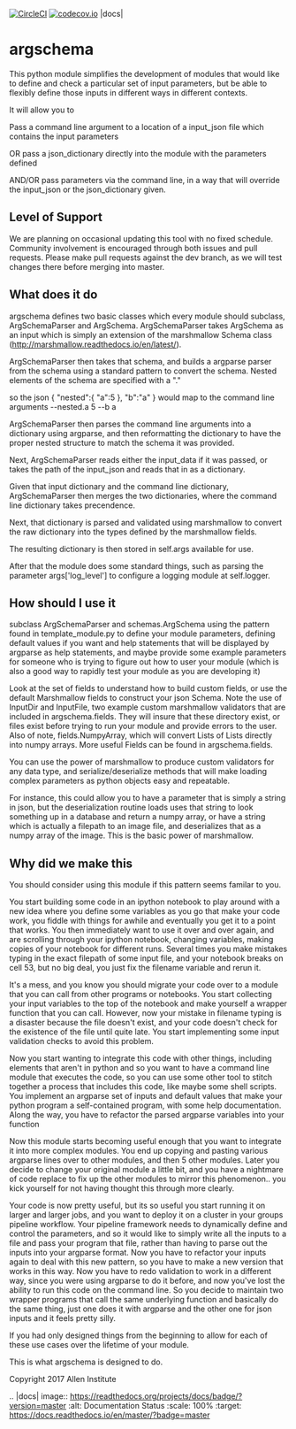 [![CircleCI](https://circleci.com/gh/AllenInstitute/argschema.svg?style=svg)](https://circleci.com/gh/AllenInstitute/argschema)
[![codecov.io](https://codecov.io/github/AllenInstitute/argschema/coverage.svg?branch=master)](https://codecov.io/github/AllenInstitute/argschema?branch=master)
|docs|
# argschema


This python module simplifies the development of modules that would like to define and check a particular set of input parameters, but be able to flexibly define those inputs in different ways in different contexts. 

It will allow you to 

Pass a command line argument to a location of a input_json file which contains the input parameters

OR pass a json_dictionary directly into the module with the parameters defined

AND/OR pass parameters via the command line, in a way that will override the input_json or the json_dictionary given.
## Level of Support
We are planning on occasional updating this tool with no fixed schedule. Community involvement is encouraged through both issues and pull requests.  Please make pull requests against the dev branch, as we will test changes there before merging into master.

## What does it do
argschema defines two basic classes which every module should subclass, ArgSchemaParser and ArgSchema. ArgSchemaParser takes ArgSchema as an input which is simply an extension of the marshmallow Schema class (http://marshmallow.readthedocs.io/en/latest/).

ArgSchemaParser then takes that schema, and builds a argparse parser from the schema using a standard pattern to convert the schema.
Nested elements of the schema are specified with a "." 

so the json 
{
    "nested":{
        "a":5
    },
    "b":"a"
}
would map to the command line arguments
--nested.a 5 --b a

ArgSchemaParser then parses the command line arguments into a  dictionary using argparse, and then reformatting the dictionary to have the proper nested structure to match the schema it was provided.

Next, ArgSchemaParser reads either the input_data if it was passed, or takes the path of the input_json and reads that in as a dictionary.  

Given that input dictionary and the command line dictionary, ArgSchemaParser then merges the two dictionaries, where the command line dictionary takes precendence. 

Next, that dictionary is parsed and validated using marshmallow to convert the raw dictionary into the types defined by the marshmallow fields.

The resulting dictionary is then stored in self.args available for use.

After that the module does some standard things, such as parsing the parameter args['log_level'] to configure a logging module at self.logger.

## How should I use it
subclass ArgSchemaParser and schemas.ArgSchema using the pattern found in template_module.py to define your module parameters, defining default values if you want and help statements that will be displayed by argparse as help statements, and maybe provide some example parameters for someone who is trying to figure out how to user your module (which is also a good way to rapidly test your module as you are developing it)

Look at the set of fields to understand how to build custom fields, or use the default Marshmallow fields to construct your json Schema.  Note the use of InputDir and InputFile, two example custom marshmallow validators that are included in argschema.fields. They will insure that these directory exist, or files exist before trying to run your module and provide errors to the user. Also of note, fields.NumpyArray, which will convert Lists of Lists directly into numpy arrays.  More useful Fields can be found in argschema.fields.

You can use the power of marshmallow to produce custom validators for any data type, 
and serialize/deserialize methods that will make loading complex parameters as python objects easy and repeatable.

For instance, this could allow you to have a parameter that is simply a string in json, but the deserialization routine loads uses that string to look something up in a database and return a numpy array, or have a string which is actually a filepath to an image file, and deserializes that as a numpy array of the image.  This is the basic power of marshmallow.

## Why did we make this
You should consider using this module if this pattern seems familar to you.

You start building some code in an ipython notebook to play around with a new idea where you define some variables as you go that make your code work, you fiddle with things for awhile and eventually you get it to a point that works.  You then immediately want to use it over and over again, and are scrolling through your ipython notebook, changing variables, making copies of your notebook for different runs.  Several times you make mistakes typing in the exact filepath of some input file, and your notebook breaks on cell 53, but no big deal, you just fix the filename variable and rerun it. 

It's a mess, and you know you should migrate your code over to a module that you can call from other programs or notebooks.  You start collecting your input variables to the top of the notebook and make yourself a wrapper function that you can call.  However, now your mistake in filename typing is a disaster because the file doesn't exist, and your code doesn't check for the existence of the file until quite late. You start implementing some input validation checks to avoid this problem.

Now you start wanting to integrate this code with other things, including elements that aren't in python and so you want to have a command line module that executes the code, so you can use some other tool to stitch together a process that includes this code, like maybe some shell scripts.  You implement an argparse set of inputs and default values that make your python program a self-contained program, with some help documentation.  Along the way, you have to refactor the parsed argparse variables into your function

Now this module starts becoming useful enough that you want to integrate it into more complex modules.  You end up copying and pasting various argparse lines over to other modules, and then 5 other modules.  Later you decide to change your original module a little bit, and you have a nightmare of code replace to fix up the other modules to mirror this phenomenon.. you kick yourself for not having thought this through more clearly.

Your code is now pretty useful, but its so useful you start running it on larger and larger jobs, and you want to deploy it on a cluster in your groups pipeline workflow.  Your pipeline framework needs to dynamically define and control the parameters, and so it would like to simply write all the inputs to a file and pass your program that file, rather than having to parse out the inputs into your argparse format.  Now you have to refactor your inputs again to deal with this new pattern, so you have to make a new version that works in this way. Now you have to redo validation to work in a different way, since you were using argparse to do it before, and now you've lost the ability to run this code on the command line.  So you decide to maintain two wrapper programs that call the same underlying function and basically do the same thing, just one does it with argparse and the other one for json inputs and it feels pretty silly. 

If you had only designed things from the beginning to allow for each of these use cases over the lifetime of your module.

This is what argschema is designed to do.

Copyright 2017 Allen Institute

.. |docs| image:: https://readthedocs.org/projects/docs/badge/?version=master
    :alt: Documentation Status
    :scale: 100%
    :target: https://docs.readthedocs.io/en/master/?badge=master